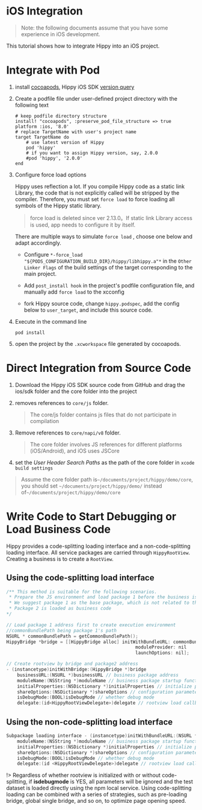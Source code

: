 # iOS Integration

>Note: the following documents assume that you have some experience in iOS development.

This tutorial shows how to integrate Hippy into an iOS project.

# Integrate with Pod

1. install [cocoapods](https://cocoapods.org/), Hippy iOS SDK [version query](https://cocoapods.org/pods/hippy)

2. Create a podfile file under user-defined project directory with the following text

    ```text
    # keep podfile directory structure
    install! "cocoapods", :preserve_pod_file_structure => true
    platform :ios, '8.0'
    # replace TargetName with user's project name
    target TargetName do
        # use latest version of Hippy
        pod 'hippy'
        # if you want to assign Hippy version, say, 2.0.0
        #pod 'hippy', '2.0.0'
    end
    ```

3. Configure force load options

    Hippy uses reflection a lot. If you compile Hippy code as a static link Library, the code that is not explicitly called will be stripped by the compiler.
    Therefore, you must set `force load` to force loading all symbols of the Hippy static library.
   
    >  force load is deleted since ver 2.13.0。If static link Library access is used, app needs to configure it by itself.

    There are multiple ways to simulate `force load` , choose one below and adapt accordingly.

    * Configure `*-force_load "${PODS_CONFIGURATION_BUILD_DIR}/hippy/libhippy.a"*` in the `Other Linker Flags` of the build settings of the target corresponding to the main project.

    * Add `post_install hook` in the project's podfile configuration file, and manually add `force load` to the xcconfig

    * fork Hippy source code, change `hippy.podspec`, add the config below to `user_target`, and include this source code.

4. Execute in the command line

    ```text
    pod install
    ```

5. open the project by the `.xcworkspace` file generated by cocoapods.

# Direct Integration from Source Code

1. Download the Hippy iOS SDK source code from GitHub and drag the ios/sdk folder and the core folder into the project

2. removes references to `core/js` folder.

   >The core/js folder contains js files that do not participate in compilation

3. Remove references to `core/napi/v8` folder.

   >The core folder involves JS references for different platforms (iOS/Android), and iOS uses JSCore

4. set the *User Header Search Paths* as the path of the core folder in `xcode build settings`

 >Assume the core folder path is`~/documents/project/hippy/demo/core`, you should set `~/documents/project/hippy/demo/` instead of`~/documents/project/hippy/demo/core`

# Write Code to Start Debugging or Load Business Code

Hippy provides a code-splitting loading interface and a non-code-splitting loading interface. All service packages are carried through `HippyRootView`. Creating a business is to create a `RootView`.

## Using the code-splitting load interface

``` objectivec
/** This method is suitable for the following scenarios.
 * Prepare the JS environment and load package 1 before the business is started, and load package 2 when the business is started to reduce package loading time
 * We suggest package 1 as the base package, which is not related to the business and contains only some common base components, common to all businesses
 * Package 2 is loaded as business code
*/

// Load package 1 address first to create execution environment
//commonBundlePath being package 1's path
NSURL * commonBundlePath = getCommonBundlePath();
HippyBridge *bridge = [[HippyBridge alloc] initWithBundleURL: commonBundlePath
                                                moduleProvider: nil
                                                launchOptions: nil];

// Create rootview by bridge and package2 address
- (instancetype)initWithBridge:(HippyBridge *)bridge  
    businessURL:(NSURL *)businessURL // business package address
    moduleName:(NSString *)moduleName // business package startup function name
    initialProperties:(NSDictionary *)initialProperties // initialize parameters
    shareOptions:(NSDictionary *)shareOptions // configuration parameters (advanced)
    isDebugMode:(BOOL)isDebugMode // whether debug mode
    delegate:(id<HippyRootViewDelegate>)delegate // rootview load callback

```

## Using the non-code-splitting load interface

``` objectivec
Subpackage loading interface - (instancetype)initWithBundleURL:(NSURL *)bundleURL // package address
    moduleName:(NSString *)moduleName // business package startup function name
    initialProperties:(NSDictionary *)initialProperties // initialize parameters
    shareOptions:(NSDictionary *)shareOptions // configuration parameters (advanced)
    isDebugMode:(BOOL)isDebugMode // whether debug mode
    delegate:(id <HippyRootViewDelegate>)delegate // rootview load callback
```

!> Regardless of whether rootview is initialized with or without code-splitting, if **isdebugmode** is YES, all parameters will be ignored and the test dataset is loaded directly using the npm local service. Using code-splitting loading can be combined with a series of strategies, such as pre-loading bridge, global single bridge, and so on, to optimize page opening speed.
